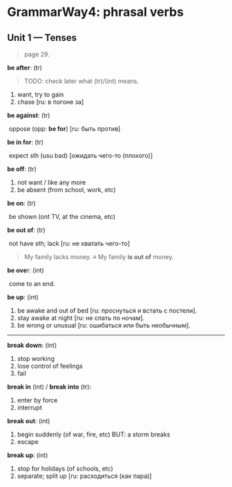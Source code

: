 # GrammarWay4: phrasal verbs﻿

## Unit 1 — Tenses

> page 29.

**be after**: (tr) 

> TODO: check later what (tr)/(int) means.

1. want, try to gain
2. chase [ru:  в погоне за]

**be against**: (tr)

​	oppose (opp: **be for**) [ru: быть против]

**be in for**: (tr) 

​	expect sth (usu bad) [ожидать чего-то (плохого)]

**be off**: (tr) 

1. not want / like any more
2. be absent (from school, work, etc)

**be on**: (tr) 

​	be shown (ont TV, at the cinema, etc)

**be out of**: (tr) 

​	not have sth; lack [ru: не хватать  чего-то]

> My family lacks money. ≡ My family **is out of** money.

**be ove**r: (int)

​	come to an end.

**be up**: (int)

1. be awake and out of bed [ru: проснуться и встать с постели].
2. stay awake at night [ru: не спать по ночам].
3. be wrong or unusual [ru: ошибаться или быть необычным].

---

**break down**: (int)

1. stop working
2. lose control of feelings
3. fail

**break in** (int) /
**break into** (tr):

1. enter by force
2. interrupt

**break out**: (int)

1. begin suddenly (of war, fire, etc)
   BUT: a storm breaks
2. escape

**break up**: (int)

1. stop for holidays (of schools, etc)
2. separate; split up [ru: расходиться (как пара)]